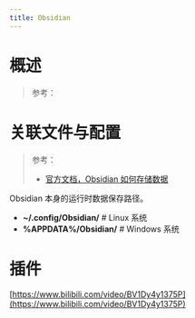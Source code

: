 ```yaml
---
title: Obsidian
---
```

# 概述

> 参考：



# 关联文件与配置

> 参考：
> - [官方文档，Obsidian 如何存储数据](https://publish.obsidian.md/help-zh/%E9%AB%98%E7%BA%A7%E7%94%A8%E6%B3%95/Obsidian+%E5%A6%82%E4%BD%95%E5%AD%98%E5%82%A8%E6%95%B0%E6%8D%AE)

Obsidian 本身的运行时数据保存路径。
- **~/.config/Obsidian/** # Linux 系统
- **%APPDATA%/Obsidian/** # Windows 系统

# 插件

[https://www.bilibili.com/video/BV1Dy4y1375P](https://www.bilibili.com/video/BV1Dy4y1375P)
